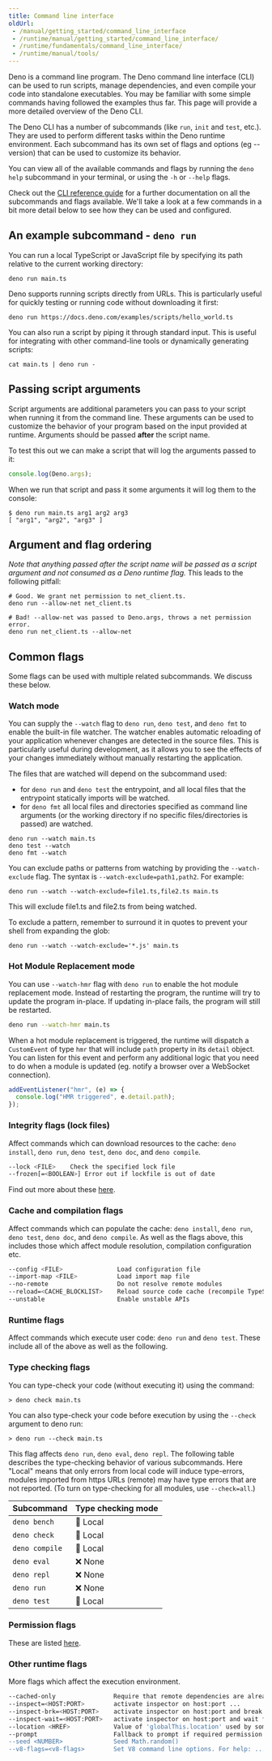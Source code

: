 ```yaml
---
title: Command line interface
oldUrl:
 - /manual/getting_started/command_line_interface
 - /runtime/manual/getting_started/command_line_interface/
 - /runtime/fundamentals/command_line_interface/
 - /runtime/manual/tools/
---
```


Deno is a command line program. The Deno command line interface (CLI) can be
used to run scripts, manage dependencies, and even compile your code into
standalone executables. You may be familiar with some simple commands having
followed the examples thus far. This page will provide a more detailed overview
of the Deno CLI.

The Deno CLI has a number of subcommands (like `run`, `init` and `test`, etc.).
They are used to perform different tasks within the Deno runtime environment.
Each subcommand has its own set of flags and options (eg --version) that can be
used to customize its behavior.

You can view all of the available commands and flags by running the `deno help`
subcommand in your terminal, or using the `-h` or `--help` flags.

Check out the [CLI reference guide](/runtime/reference/cli/) for a further
documentation on all the subcommands and flags available. We'll take a look at a
few commands in a bit more detail below to see how they can be used and
configured.

## An example subcommand - `deno run`

You can run a local TypeScript or JavaScript file by specifying its path
relative to the current working directory:

```shell
deno run main.ts
```

Deno supports running scripts directly from URLs. This is particularly useful
for quickly testing or running code without downloading it first:

```shell
deno run https://docs.deno.com/examples/scripts/hello_world.ts
```

You can also run a script by piping it through standard input. This is useful
for integrating with other command-line tools or dynamically generating scripts:

```shell
cat main.ts | deno run -
```

## Passing script arguments

Script arguments are additional parameters you can pass to your script when
running it from the command line. These arguments can be used to customize the
behavior of your program based on the input provided at runtime. Arguments
should be passed **after** the script name.

To test this out we can make a script that will log the arguments passed to it:

```ts title="main.ts"
console.log(Deno.args);
```

When we run that script and pass it some arguments it will log them to the
console:

```shell
$ deno run main.ts arg1 arg2 arg3
[ "arg1", "arg2", "arg3" ]
```

## Argument and flag ordering

_Note that anything passed after the script name will be passed as a script
argument and not consumed as a Deno runtime flag._ This leads to the following
pitfall:

```shell
# Good. We grant net permission to net_client.ts.
deno run --allow-net net_client.ts

# Bad! --allow-net was passed to Deno.args, throws a net permission error.
deno run net_client.ts --allow-net
```

## Common flags

Some flags can be used with multiple related subcommands. We discuss these
below.

### Watch mode

You can supply the `--watch` flag to `deno run`, `deno test`, and `deno fmt` to
enable the built-in file watcher. The watcher enables automatic reloading of
your application whenever changes are detected in the source files. This is
particularly useful during development, as it allows you to see the effects of
your changes immediately without manually restarting the application.

The files that are watched will depend on the subcommand used:

- for `deno run` and `deno test` the entrypoint, and all local files that the
  entrypoint statically imports will be watched.
- for `deno fmt` all local files and directories specified as command line
  arguments (or the working directory if no specific files/directories is
  passed) are watched.

```shell
deno run --watch main.ts
deno test --watch
deno fmt --watch
```

You can exclude paths or patterns from watching by providing the
`--watch-exclude` flag. The syntax is `--watch-exclude=path1,path2`. For
example:

```shell
deno run --watch --watch-exclude=file1.ts,file2.ts main.ts
```

This will exclude file1.ts and file2.ts from being watched.

To exclude a pattern, remember to surround it in quotes to prevent your shell
from expanding the glob:

```shell
deno run --watch --watch-exclude='*.js' main.ts
```

### Hot Module Replacement mode

You can use `--watch-hmr` flag with `deno run` to enable the hot module
replacement mode. Instead of restarting the program, the runtime will try to
update the program in-place. If updating in-place fails, the program will still
be restarted.

```sh
deno run --watch-hmr main.ts
```

When a hot module replacement is triggered, the runtime will dispatch a
`CustomEvent` of type `hmr` that will include `path` property in its `detail`
object. You can listen for this event and perform any additional logic that you
need to do when a module is updated (eg. notify a browser over a WebSocket
connection).

```ts
addEventListener("hmr", (e) => {
  console.log("HMR triggered", e.detail.path);
});
```

### Integrity flags (lock files)

Affect commands which can download resources to the cache: `deno install`,
`deno run`, `deno test`, `deno doc`, and `deno compile`.

```sh
--lock <FILE>    Check the specified lock file
--frozen[=<BOOLEAN>] Error out if lockfile is out of date
```

Find out more about these
[here](/runtime/fundamentals/modules/#integrity-checking-and-lock-files).

### Cache and compilation flags

Affect commands which can populate the cache: `deno install`, `deno run`,
`deno test`, `deno doc`, and `deno compile`. As well as the flags above, this
includes those which affect module resolution, compilation configuration etc.

```sh
--config <FILE>               Load configuration file
--import-map <FILE>           Load import map file
--no-remote                   Do not resolve remote modules
--reload=<CACHE_BLOCKLIST>    Reload source code cache (recompile TypeScript)
--unstable                    Enable unstable APIs
```

### Runtime flags

Affect commands which execute user code: `deno run` and `deno test`. These
include all of the above as well as the following.

### Type checking flags

You can type-check your code (without executing it) using the command:

```shell
> deno check main.ts
```

You can also type-check your code before execution by using the `--check`
argument to deno run:

```shell
> deno run --check main.ts
```

This flag affects `deno run`, `deno eval`, `deno repl`. The following table
describes the type-checking behavior of various subcommands. Here "Local" means
that only errors from local code will induce type-errors, modules imported from
https URLs (remote) may have type errors that are not reported. (To turn on
type-checking for all modules, use `--check=all`.)

| Subcommand     | Type checking mode |
| -------------- | ------------------ |
| `deno bench`   | 📁 Local           |
| `deno check`   | 📁 Local           |
| `deno compile` | 📁 Local           |
| `deno eval`    | ❌ None            |
| `deno repl`    | ❌ None            |
| `deno run`     | ❌ None            |
| `deno test`    | 📁 Local           |

### Permission flags

These are listed [here](/runtime/fundamentals/security/).

### Other runtime flags

More flags which affect the execution environment.

```sh
--cached-only                Require that remote dependencies are already cached
--inspect=<HOST:PORT>        activate inspector on host:port ...
--inspect-brk=<HOST:PORT>    activate inspector on host:port and break at ...
--inspect-wait=<HOST:PORT>   activate inspector on host:port and wait for ...
--location <HREF>            Value of 'globalThis.location' used by some web APIs
--prompt                     Fallback to prompt if required permission wasn't passed
--seed <NUMBER>              Seed Math.random()
--v8-flags=<v8-flags>        Set V8 command line options. For help: ...
```
